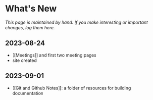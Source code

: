 # What's New

_This page is maintained by hand. If you make interesting or important changes, log them here._

## 2023-08-24

- [[Meetings]] and first two meeting pages  
- site created

## 2023-09-01  
- [[Git and Github Notes]]: a folder of resources for building documentation  